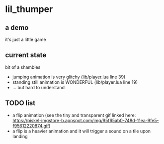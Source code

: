 # lil_thumper

## a demo

it's just a little game

## current state

bit of a shambles

- jumping animation is very glitchy (lib/player.lua line 39)
- standing still animation is WONDERFUL (lib/player.lua line 19)
- ... but hard to understand

## TODO list
  
- a flip animation (see the tiny and transparent gif linked here: 
  https://piskel-imgstore-b.appspot.com/img/95f65ab0-748d-11ea-9fe5-f95612220874.gif)
- a flip is a heavier animation and it will trigger a sound on a tile upon landing
